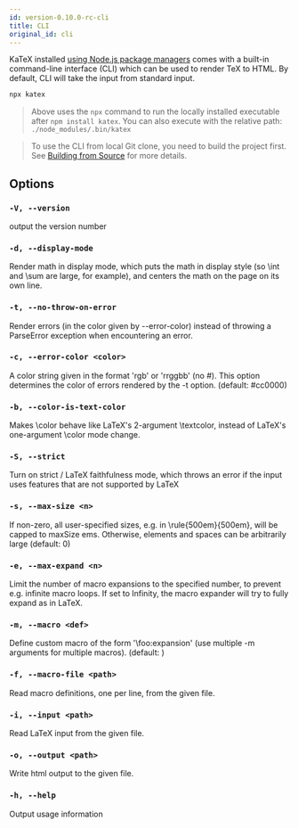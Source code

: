 ```yaml
---
id: version-0.10.0-rc-cli
title: CLI
original_id: cli
---
```


KaTeX installed [using Node.js package managers](node.md) comes with a
built-in command-line interface (CLI) which can be used to render TeX to HTML.
By default, CLI will take the input from standard input.

```bash
npx katex
```

> Above uses the `npx` command to run the locally installed executable
after `npm install katex`.  You can also execute with the relative path:
`./node_modules/.bin/katex`

> To use the CLI from local Git clone, you need to build the project first.
See [Building from Source](node.md#building-from-source) for more details.

## Options

### `-V, --version`
output the version number

### `-d, --display-mode`
Render math in display mode, which puts the math in display style (so \int and \sum are large, for example), and centers the math on the page on its own line.

### `-t, --no-throw-on-error`
Render errors (in the color given by --error-color) instead of throwing a ParseError exception when encountering an error.

### `-c, --error-color <color>`
A color string given in the format 'rgb' or 'rrggbb' (no #). This option determines the color of errors rendered by the -t option. (default: #cc0000)

### `-b, --color-is-text-color`
Makes \color behave like LaTeX's 2-argument \textcolor, instead of LaTeX's one-argument \color mode change.

### `-S, --strict`
Turn on strict / LaTeX faithfulness mode, which throws an error if the input uses features that are not supported by LaTeX

### `-s, --max-size <n>`
If non-zero, all user-specified sizes, e.g. in \rule{500em}{500em}, will be capped to maxSize ems. Otherwise, elements and spaces can be arbitrarily large (default: 0)

### `-e, --max-expand <n>`
Limit the number of macro expansions to the specified number, to prevent e.g. infinite macro loops.  If set to Infinity, the macro expander will try to fully expand as in LaTeX.

### `-m, --macro <def>`
Define custom macro of the form '\foo:expansion' (use multiple -m arguments for multiple macros). (default: )

### `-f, --macro-file <path>`
Read macro definitions, one per line, from the given file.

### `-i, --input <path>`
Read LaTeX input from the given file.

### `-o, --output <path>`
Write html output to the given file.

### `-h, --help`
Output usage information
